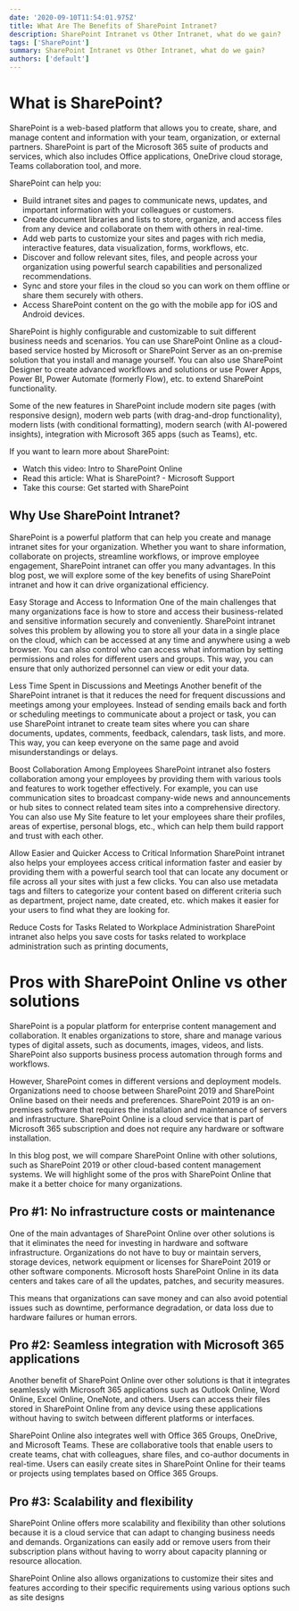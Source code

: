```yaml
---
date: '2020-09-10T11:54:01.975Z'
title: What Are The Benefits of SharePoint Intranet?
description: SharePoint Intranet vs Other Intranet, what do we gain?
tags: ['SharePoint']
summary: SharePoint Intranet vs Other Intranet, what do we gain?
authors: ['default']
---
```


# What is SharePoint?

SharePoint is a web-based platform that allows you to create, share, and manage content and information with your team, organization, or external partners. SharePoint is part of the Microsoft 365 suite of products and services, which also includes Office applications, OneDrive cloud storage, Teams collaboration tool, and more.

SharePoint can help you:

- Build intranet sites and pages to communicate news, updates, and important information with your colleagues or customers.
- Create document libraries and lists to store, organize, and access files from any device and collaborate on them with others in real-time.
- Add web parts to customize your sites and pages with rich media, interactive features, data visualization, forms, workflows, etc.
- Discover and follow relevant sites, files, and people across your organization using powerful search capabilities and personalized recommendations.
- Sync and store your files in the cloud so you can work on them offline or share them securely with others.
- Access SharePoint content on the go with the mobile app for iOS and Android devices.

SharePoint is highly configurable and customizable to suit different business needs and scenarios. You can use SharePoint Online as a cloud-based service hosted by Microsoft or SharePoint Server as an on-premise solution that you install and manage yourself. You can also use SharePoint Designer to create advanced workflows and solutions or use Power Apps, Power BI, Power Automate (formerly Flow), etc. to extend SharePoint functionality.

Some of the new features in SharePoint include modern site pages (with responsive design), modern web parts (with drag-and-drop functionality), modern lists (with conditional formatting), modern search (with AI-powered insights), integration with Microsoft 365 apps (such as Teams), etc.

If you want to learn more about SharePoint:

- Watch this video: Intro to SharePoint Online
- Read this article: What is SharePoint? - Microsoft Support
- Take this course: Get started with SharePoint

## Why Use SharePoint Intranet?

SharePoint is a powerful platform that can help you create and manage intranet sites for your organization. Whether you want to share information, collaborate on projects, streamline workflows, or improve employee engagement, SharePoint intranet can offer you many advantages. In this blog post, we will explore some of the key benefits of using SharePoint intranet and how it can drive organizational efficiency.

Easy Storage and Access to Information
One of the main challenges that many organizations face is how to store and access their business-related and sensitive information securely and conveniently. SharePoint intranet solves this problem by allowing you to store all your data in a single place on the cloud, which can be accessed at any time and anywhere using a web browser. You can also control who can access what information by setting permissions and roles for different users and groups. This way, you can ensure that only authorized personnel can view or edit your data.

Less Time Spent in Discussions and Meetings
Another benefit of the SharePoint intranet is that it reduces the need for frequent discussions and meetings among your employees. Instead of sending emails back and forth or scheduling meetings to communicate about a project or task, you can use SharePoint intranet to create team sites where you can share documents, updates, comments, feedback, calendars, task lists, and more. This way, you can keep everyone on the same page and avoid misunderstandings or delays.

Boost Collaboration Among Employees
SharePoint intranet also fosters collaboration among your employees by providing them with various tools and features to work together effectively. For example, you can use communication sites to broadcast company-wide news and announcements or hub sites to connect related team sites into a comprehensive directory. You can also use My Site feature to let your employees share their profiles, areas of expertise, personal blogs, etc., which can help them build rapport and trust with each other.

Allow Easier and Quicker Access to Critical Information
SharePoint intranet also helps your employees access critical information faster and easier by providing them with a powerful search tool that can locate any document or file across all your sites with just a few clicks. You can also use metadata tags and filters to categorize your content based on different criteria such as department, project name, date created, etc. which makes it easier for your users to find what they are looking for.

Reduce Costs for Tasks Related to Workplace Administration
SharePoint intranet also helps you save costs for tasks related to workplace administration such as printing documents,

# Pros with SharePoint Online vs other solutions

SharePoint is a popular platform for enterprise content management and collaboration. It enables organizations to store, share and manage various types of digital assets, such as documents, images, videos, and lists. SharePoint also supports business process automation through forms and workflows.

However, SharePoint comes in different versions and deployment models. Organizations need to choose between SharePoint 2019 and SharePoint Online based on their needs and preferences. SharePoint 2019 is an on-premises software that requires the installation and maintenance of servers and infrastructure. SharePoint Online is a cloud service that is part of Microsoft 365 subscription and does not require any hardware or software installation.

In this blog post, we will compare SharePoint Online with other solutions, such as SharePoint 2019 or other cloud-based content management systems. We will highlight some of the pros with SharePoint Online that make it a better choice for many organizations.

## Pro #1: No infrastructure costs or maintenance

One of the main advantages of SharePoint Online over other solutions is that it eliminates the need for investing in hardware and software infrastructure. Organizations do not have to buy or maintain servers, storage devices, network equipment or licenses for SharePoint 2019 or other software components. Microsoft hosts SharePoint Online in its data centers and takes care of all the updates, patches, and security measures.

This means that organizations can save money and can also avoid potential issues such as downtime, performance degradation, or data loss due to hardware failures or human errors.

## Pro #2: Seamless integration with Microsoft 365 applications

Another benefit of SharePoint Online over other solutions is that it integrates seamlessly with Microsoft 365 applications such as Outlook Online, Word Online, Excel Online, OneNote, and others. Users can access their files stored in SharePoint Online from any device using these applications without having to switch between different platforms or interfaces.

SharePoint Online also integrates well with Office 365 Groups, OneDrive, and Microsoft Teams. These are collaborative tools that enable users to create teams, chat with colleagues, share files, and co-author documents in real-time. Users can easily create sites in SharePoint Online for their teams or projects using templates based on Office 365 Groups.

## Pro #3: Scalability and flexibility

SharePoint Online offers more scalability and flexibility than other solutions because it is a cloud service that can adapt to changing business needs and demands. Organizations can easily add or remove users from their subscription plans without having to worry about capacity planning or resource allocation.

SharePoint Online also allows organizations to customize their sites and features according to their specific requirements using various options such as site designs
